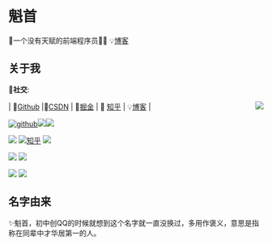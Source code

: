 # 魁首

🔔一个没有天赋的前端程序员👨‍💻  💡[博客](https://blog.lijianlin.com.cn/)

## 关于我

🔰**社交**:

| 🤖[Github](https://github.com/kuishou68) |🔑[CSDN](https://blog.csdn.net/weixin_44019370?spm=1010.2135.3001.5421) | 💎[掘金](https://juejin.cn/user/3817931570691031/posts) | 📖 [知乎](https://www.zhihu.com/people/kui-shou-27-41/posts) | 💡[博客](https://blog.lijianlin.com.cn/) |
<img align="right" src="https://github-readme-stats.vercel.app/api?username=kuishou68&theme=vue&show_icons=true&icon_color=41b883&text_color=718096&hide_title=true" />

[![github](https://img.shields.io/github/stars/kuishou68?logo=github&logoColor=Stars)](https://github.com/kuishou68)[![](https://img.shields.io/badge/CSDN-1w%2B%E8%AE%BF%E9%97%AE%E9%87%8F-%23fc5531)](https://blog.csdn.net/weixin_44019370?type=blog)[![](https://img.shields.io/badge/%E6%8E%98%E9%87%91-%40%E9%AD%81%E9%A6%96-blue&logo=zhihu)](https://juejin.cn/user/3817931570691031/posts)

[![](https://img.shields.io/badge/%E6%80%9D%E5%90%A6-%40%E9%AD%81%E9%A6%96-%2300965e)](https://segmentfault.com/u/kuishou68/articles)    [![知乎](https://img.shields.io/badge/%E7%9F%A5%E4%B9%8E-%40%E9%AD%81%E9%A6%96-blue)](https://www.zhihu.com/people/kui-shou-27-41/posts)     [![](https://img.shields.io/badge/%E7%AE%80%E4%B9%A6-%40%E9%AD%81%E9%A6%96-%23ea6f5a)](https://www.jianshu.com/u/8c98d22e8959)

[![](https://img.shields.io/badge/%E7%A0%81%E4%BA%91-%E9%A2%86%E7%A7%805858-%23d92b2f)](https://gitee.com/lingxiu5858) [![](https://img.shields.io/badge/%E9%AD%81%E9%A6%96%E5%8D%9A%E5%AE%A2-blog.lijianlin.com.cn-%23a000a0)](https://blog.lijianlin.com.cn/)  

[![](https://img.shields.io/badge/dynamic/json?color=%23ff69b4&label=%E5%93%94%E5%93%A9%E5%93%94%E5%93%A9&query=%24.data.totalSubs&suffix=%20%20%E7%B2%89%E4%B8%9D%20&url=https%3A%2F%2Fapi.spencerwoo.com%2Fsubstats%2F%3Fsource%3Dbilibili%26queryKey%3D488055374&logo=bilibili)](https://space.bilibili.com/488055374/dynamic) [![](https://img.shields.io/badge/InfoQ-%E9%AD%81%E9%A6%96-%231458d4)](https://www.infoq.cn/profile/C952AE32689EE7/publish)

## 名字由来

✨魁首，初中创QQ的时候就想到这个名字就一直没换过，多用作褒义，意思是指称在同辈中才华居第一的人。


